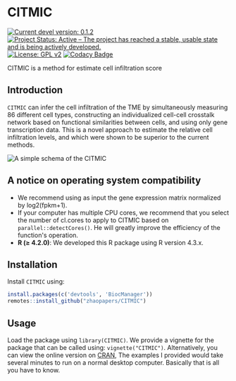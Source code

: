 # CITMIC
[![Current devel version: 0.1.2](https://img.shields.io/badge/devel%20version-0.1.2-blue.svg)](https://github.com/zhaopapers/CITMIC)
[![Project Status: Active – The project has reached a stable, usable state and is being actively developed.](https://www.repostatus.org/badges/latest/active.svg)](https://www.repostatus.org/#active)
[![License: GPL v2](https://img.shields.io/badge/License-GPL_v2-blue.svg)](https://www.gnu.org/licenses/old-licenses/gpl-2.0.en.html)
[![Codacy Badge](https://app.codacy.com/project/badge/Grade/2ba2ad32650d469588a16de5ae2a5ed1)](https://app.codacy.com/gh/zhaopapers/CITMIC/dashboard?utm_source=gh&utm_medium=referral&utm_content=&utm_campaign=Badge_grade)

CITMIC is a method for estimate cell infiltration score

## Introduction

`CITMIC` can infer the cell infiltration of the TME by simultaneously measuring 86 different cell types, constructing an individualized cell-cell crosstalk network based on functional similarities between cells, and using only gene transcription data. This is a novel approach to estimate the relative cell infiltration levels, and which were shown to be superior to the current methods.

![A simple schema of the CITMIC](man/figures/info.jpg)

## A notice on operating system compatibility
- We recommend using as input the gene expression matrix normalized by log2(fpkm+1).
- If your computer has multiple CPU cores, we recommend that you select the number of cl.cores to apply to CITMIC based on `parallel::detectCores()`. He will greatly improve the efficiency of the function's operation.
- **R (≥ 4.2.0)**: We developed this R package using R version 4.3.x.
  

## Installation

Install `CITMIC` using:

``` r
install.packages(c('devtools', 'BiocManager'))
remotes::install_github("zhaopapers/CITMIC")
```

## Usage

Load the package using `library(CITMIC)`. We provide a vignette for the package that can be called using: `vignette("CITMIC")`. 
Alternatively, you can view the online version on [CRAN](doc/labyrinth_knit.md), The examples I provided would take several minutes to run on a normal desktop computer. Basically that is all you have to know.


